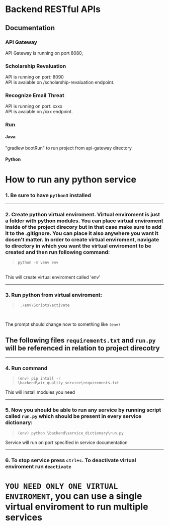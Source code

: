 # Backend RESTful APIs

## Documentation

### API Gateway

API Gateway is running on port 8080,

### Scholarship Revaluation

API is running on port: 8090 \
API is avaiable on /scholarship-revaluation endpoint. 

### Recognize Email Threat

API is running on port: xxxx \
API is avaiable on /xxx endpoint. 

### Run

#### Java

"gradlew bootRun" to run project from api-gateway directory

#### Python

# How to run any python service

### 1. Be sure to have `python3` installed
---
### 2. Create python virtual enviroment. Virtual enviroment is just a folder with python modules. You can place virtual enviroment inside of  the project direcory but in that case make sure to add it to the .gitignore. You can place it also anywhere you want it dosen't matter. In order to create virtual enviroment, navigate to directory in which you want the virtual enviroment to be created and then run following command: 
> ```python -m venv env```

<br>
This will create virtual enviroment called 'env'

---
### 3. Run python from virtual enviroment:
> ``` .\env\Scripts\activate```

<br>

The prompt should change now to something like ```(env)```

## The following files ```requirements.txt``` and ```run.py``` will be referenced in relation to project direcotry

---
### 4. Run command
> ```(env) pip intall -r \backend\air_quality_service\requirements.txt```

This will install modules you need

---
### 5. Now you should be able to run any service by running script called ```run.py``` which should be present in every service dictionary:
> ```(env) python \backend\service_dictionary\run.py```

Service will run on port specified in service documentation

---

### 6. To stop service press ```ctrl+c```. To deactivate virtual enviroment run ```deactivate```
# ```YOU NEED ONLY ONE VIRTUAL ENVIROMENT```, you can use a single virtual enviroment to run multiple services

